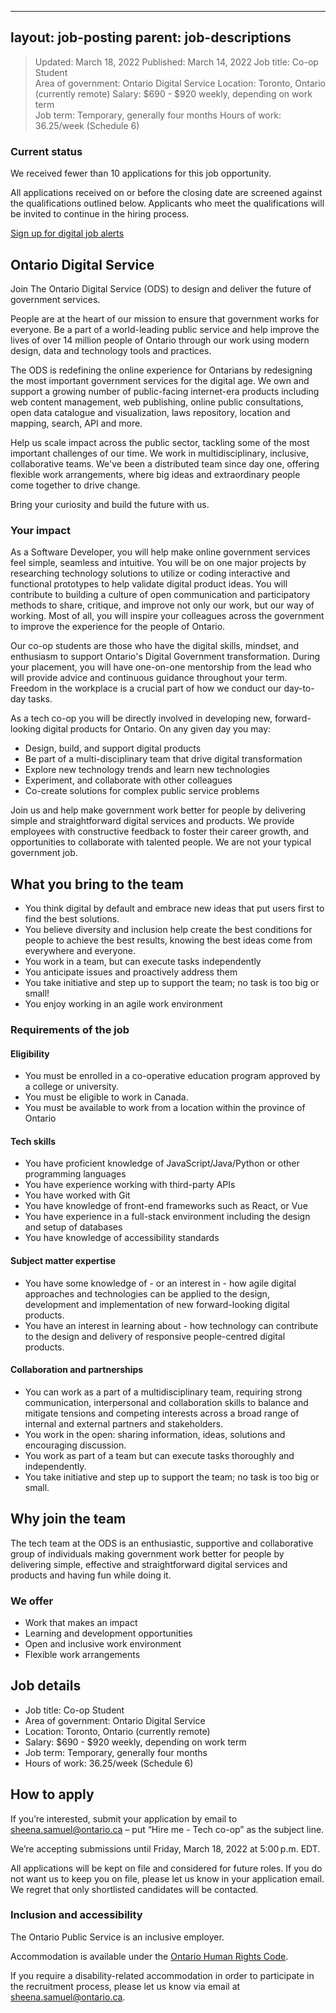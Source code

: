 
---
layout: job-posting
parent: job-descriptions
---

>Updated: March 18, 2022
>Published: March 14, 2022
>Job title: Co-op Student    
>Area of government: Ontario Digital Service
>Location: Toronto, Ontario (currently remote)
>Salary: $690 - $920 weekly, depending on work term   
>Job term: Temporary, generally four months
>Hours of work: 36.25/week (Schedule 6)    

### Current status
We received fewer than 10 applications for this job opportunity.

All applications received on or before the closing date are screened against the qualifications outlined below. Applicants who meet the qualifications will be invited to continue in the hiring process.

[Sign up for digital job alerts](http://eepurl.com/hgN9i9)

## Ontario Digital Service
Join The Ontario Digital Service (ODS) to design and deliver the future of government services.

People are at the heart of our mission to ensure that government works for everyone. Be a part of a world-leading public service and help improve the lives of over 14 million people of Ontario through our work using modern design, data and technology tools and practices.

The ODS is redefining the online experience for Ontarians by redesigning the most important government services for the digital age. We own and support a growing number of public-facing internet-era products including web content management, web publishing, online public consultations, open data catalogue and visualization, laws repository, location and mapping, search, API and more.

Help us scale impact across the public sector, tackling some of the most important challenges of our time. We work in multidisciplinary, inclusive, collaborative teams. We've been a distributed team since day one, offering flexible work arrangements, where big ideas and extraordinary people come together to drive change.

Bring your curiosity and build the future with us.

### Your impact
As a Software Developer, you will help make online government services feel simple, seamless and intuitive. You will be on one major projects by researching technology solutions to utilize or coding interactive and functional prototypes to help validate digital product ideas. You will contribute to building a culture of open communication and participatory methods to share, critique, and improve not only our work, but our way of working. Most of all, you will inspire your colleagues across the government to improve the experience for the people of Ontario.

Our co-op students are those who have the digital skills, mindset, and enthusiasm to support Ontario's Digital Government transformation. During your placement, you will have one-on-one mentorship from the lead who will provide advice and continuous guidance throughout your term. Freedom in the workplace is a crucial part of how we conduct our day-to-day tasks.

As a tech co-op you will be directly involved in developing new, forward-looking digital products for Ontario. On any given day you may:
- Design, build, and support digital products    
- Be part of a multi-disciplinary team that drive digital transformation    
- Explore new technology trends and learn new technologies    
- Experiment, and collaborate with other colleagues    
- Co-create solutions for complex public service problems
    
Join us and help make government work better for people by delivering simple and straightforward digital services and products. We provide employees with constructive feedback to foster their career growth, and opportunities to collaborate with talented people. We are not your typical government job.

## What you bring to the team
-   You think digital by default and embrace new ideas that put users first to find the best solutions.    
-   You believe diversity and inclusion help create the best conditions for people to achieve the best results, knowing the best ideas come from everywhere and everyone.    
-   You work in a team, but can execute tasks independently    
-   You anticipate issues and proactively address them    
-   You take initiative and step up to support the team; no task is too big or small!    
-   You enjoy working in an agile work environment
    
### Requirements of the job
#### Eligibility
-   You must be enrolled in a co-operative education program approved by a college or university.    
-   You must be eligible to work in Canada.    
-   You must be available to work from a location within the province of Ontario    

#### Tech skills
-   You have proficient knowledge of JavaScript/Java/Python or other programming languages    
-   You have experience working with third-party APIs    
-   You have worked with Git    
-   You have knowledge of front-end frameworks such as React, or Vue    
-   You have experience in a full-stack environment including the design and setup of databases    
-   You have knowledge of accessibility standards
    
#### Subject matter expertise
-   You have some knowledge of - or an interest in - how agile digital approaches and technologies can be applied to the design, development and implementation of new forward-looking digital products.    
-   You have an interest in learning about - how technology can contribute to the design and delivery of responsive people-centred digital products.
    
#### Collaboration and partnerships
-   You can work as a part of a multidisciplinary team, requiring strong communication, interpersonal and collaboration skills to balance and mitigate tensions and competing interests across a broad range of internal and external partners and stakeholders.    
-   You work in the open: sharing information, ideas, solutions and encouraging discussion.    
-   You work as part of a team but can execute tasks thoroughly and independently.    
-   You take initiative and step up to support the team; no task is too big or small.
    
## Why join the team
The tech team at the ODS is an enthusiastic, supportive and collaborative group of individuals making government work better for people by delivering simple, effective and straightforward digital services and products and having fun while doing it.

### We offer
-   Work that makes an impact    
-   Learning and development opportunities    
-   Open and inclusive work environment    
-   Flexible work arrangements
    
## Job details
-   Job title: Co-op Student    
-   Area of government: Ontario Digital Service    
-   Location: Toronto, Ontario (currently remote)    
-   Salary: $690 - $920 weekly, depending on work term    
-   Job term: Temporary, generally four months    
-   Hours of work: 36.25/week (Schedule 6)    

## How to apply
If you’re interested, submit your application by email to sheena.samuel@ontario.ca – put “Hire me - Tech co-op” as the subject line.

We’re accepting submissions until Friday, March 18, 2022 at 5:00 p.m. EDT.

All applications will be kept on file and considered for future roles. If you do not want us to keep you on file, please let us know in your application email. We regret that only shortlisted candidates will be contacted.

### Inclusion and accessibility
The Ontario Public Service is an inclusive employer.

Accommodation is available under the [Ontario Human Rights Code](http://www.ohrc.on.ca/en/guide-your-rights-and-responsibilities-under-human-rights-code-0).

If you require a disability-related accommodation in order to participate in the recruitment process, please let us know via email at sheena.samuel@ontario.ca.

  



